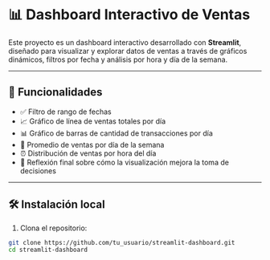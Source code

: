 # 📊 Dashboard Interactivo de Ventas

Este proyecto es un dashboard interactivo desarrollado con **Streamlit**, diseñado para visualizar y explorar datos de ventas a través de gráficos dinámicos, filtros por fecha y análisis por hora y día de la semana.

---

## 🚀 Funcionalidades

- ✅ Filtro de rango de fechas
- 📈 Gráfico de línea de ventas totales por día
- 📊 Gráfico de barras de cantidad de transacciones por día
- 📅 Promedio de ventas por día de la semana
- ⏰ Distribución de ventas por hora del día
- 💬 Reflexión final sobre cómo la visualización mejora la toma de decisiones

---

## 🛠️ Instalación local

1. Clona el repositorio:

```bash
git clone https://github.com/tu_usuario/streamlit-dashboard.git
cd streamlit-dashboard
